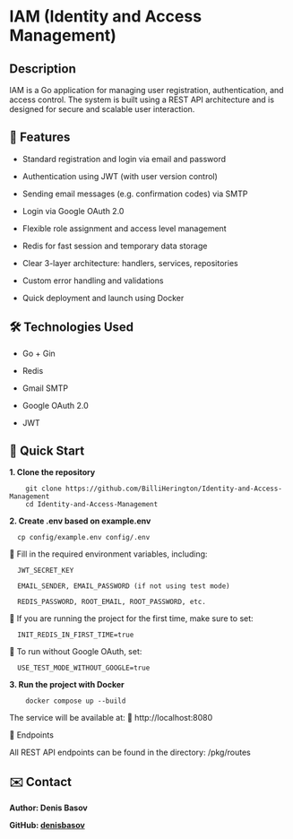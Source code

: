#  IAM (Identity and Access Management)
## Description
  IAM is a Go application for managing user registration, authentication, and access control.
The system is built using a REST API architecture and is designed for secure and scalable user interaction.
##  🔧 Features
  - Standard registration and login via email and password

  - Authentication using JWT (with user version control)

  - Sending email messages (e.g. confirmation codes) via SMTP

  - Login via Google OAuth 2.0

  - Flexible role assignment and access level management

  - Redis for fast session and temporary data storage

  - Clear 3-layer architecture: handlers, services, repositories

  - Custom error handling and validations

  - Quick deployment and launch using Docker

##  🛠️ Technologies Used

  - Go + Gin

  - Redis

  - Gmail SMTP

  - Google OAuth 2.0

  - JWT

##  🚀 Quick Start
**1. Clone the repository**

        git clone https://github.com/BilliHerington/Identity-and-Access-Management
        cd Identity-and-Access-Management

**2. Create .env based on example.env**

      cp config/example.env config/.env

  🔧 Fill in the required environment variables, including:
  
      JWT_SECRET_KEY
    
      EMAIL_SENDER, EMAIL_PASSWORD (if not using test mode)
    
      REDIS_PASSWORD, ROOT_EMAIL, ROOT_PASSWORD, etc.
  
  📌 If you are running the project for the first time, make sure to set:
  
      INIT_REDIS_IN_FIRST_TIME=true
  
  🧪 To run without Google OAuth, set:
  
      USE_TEST_MODE_WITHOUT_GOOGLE=true

**3. Run the project with Docker**

        docker compose up --build

The service will be available at:
📍 http://localhost:8080

📂 Endpoints

All REST API endpoints can be found in the directory:
/pkg/routes
## ✉️ Contact

**Author: Denis Basov**

**GitHub: [denisbasov](https://github.com/denisbasov)**

